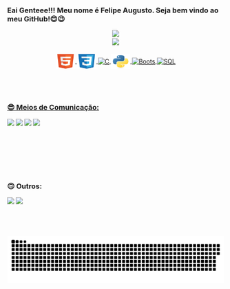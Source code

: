 ### Eai Genteee!!! Meu nome é Felipe Augusto. Seja bem vindo ao meu GitHub!😊😉

<div align="center">
  <a href="https://github.com/FelipeAN0810">
  <img height="180em" src="https://github-readme-stats.vercel.app/api?username=FelipeAN0810&show_icons=true&theme=dark&include_all_commits=true&count_private=true"/><br>
  <img height="180em" src="https://github-readme-stats.vercel.app/api/top-langs/?username=FelipeAN0810&layout=compact&langs_count=7&theme=dark"/>
</div>
  
<div style="display: inline_block" align="center"><br>
  <img align="center" alt="HTML" height="35" width="45" src="https://raw.githubusercontent.com/devicons/devicon/master/icons/html5/html5-original.svg">
  <img align="center" alt="CSS" height="35" width="45" src="https://raw.githubusercontent.com/devicons/devicon/master/icons/css3/css3-original.svg">
  <img align="center" alt="C" height="35" width="45" src="https://cdn.jsdelivr.net/gh/devicons/devicon/icons/c/c-plain.svg" />
  <img align="center" alt="Python" height="35" width="45" src="https://raw.githubusercontent.com/devicons/devicon/master/icons/python/python-original.svg">
  <img align="center" alt="Boots" height="35" width="45" src="https://cdn.jsdelivr.net/gh/devicons/devicon/icons/bootstrap/bootstrap-plain-wordmark.svg" />
  <img align="center" alt="SQL" height="35" width="45" src="https://cdn.jsdelivr.net/gh/devicons/devicon/icons/mysql/mysql-plain.svg"/>
</div>
  
 #
 <br>
  
 ### 😎  Meios de Comunicação:
  
<div> 
  <a href = "mailto:felipeaugusto0810@gmail.com"><img src="https://img.shields.io/badge/-Gmail-%23333?style=for-the-badge&logo=gmail&logoColor=white" target="_blank"></a>
  <a href="https://discordapp.com/users/525022188156223498" target="_blank"><img src="https://img.shields.io/badge/Discord-7289DA?style=for-the-badge&logo=discord&logoColor=white" target="_blank" ></a> 
  <a href="https://instagram.com/rafaballerini" target="_blank"><img src="https://img.shields.io/badge/-Instagram-%23E4405F?style=for-the-badge&logo=instagram&logoColor=white" target="_blank" ></a>
  <a href="https://t.me/Felipex0810" target="_blank" ><img src="https://img.shields.io/badge/Telegram-2CA5E0?style=for-the-badge&logo=telegram&logoColor=white" target="_blank" ></a>
</div>
  
<br><br>

#

<br>
  
### 🙃  Outros:
  <a href="https://steamcommunity.com/id/killan999/" target="_blank" ><img src="https://img.shields.io/badge/Steam-000000?style=for-the-badge&logo=steam&logoColor=white" target="_blank" ></a>
  <a href="https://open.spotify.com/playlist/4QZn5iatxjgZzZfhejGSmv?si=3581c89fab204114" target="_blank" ><img src="https://img.shields.io/badge/Spotify-1ED760?&style=for-the-badge&logo=spotify&logoColor=white" target="_blank" ></a>  
</div>
  
<br>

#

  ![Snake animation](https://github.com/FelipeAN0810/FelipeAN0810/blob/output/github-contribution-grid-snake.svg)
